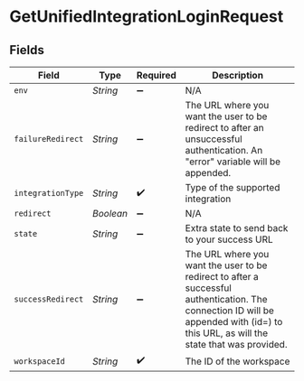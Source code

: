# GetUnifiedIntegrationLoginRequest


## Fields

| Field                                                                                                                                                                                               | Type                                                                                                                                                                                                | Required                                                                                                                                                                                            | Description                                                                                                                                                                                         |
| --------------------------------------------------------------------------------------------------------------------------------------------------------------------------------------------------- | --------------------------------------------------------------------------------------------------------------------------------------------------------------------------------------------------- | --------------------------------------------------------------------------------------------------------------------------------------------------------------------------------------------------- | --------------------------------------------------------------------------------------------------------------------------------------------------------------------------------------------------- |
| `env`                                                                                                                                                                                               | *String*                                                                                                                                                                                            | :heavy_minus_sign:                                                                                                                                                                                  | N/A                                                                                                                                                                                                 |
| `failureRedirect`                                                                                                                                                                                   | *String*                                                                                                                                                                                            | :heavy_minus_sign:                                                                                                                                                                                  | The URL where you want the user to be redirect to after an unsuccessful authentication. An "error" variable will be appended.                                                                       |
| `integrationType`                                                                                                                                                                                   | *String*                                                                                                                                                                                            | :heavy_check_mark:                                                                                                                                                                                  | Type of the supported integration                                                                                                                                                                   |
| `redirect`                                                                                                                                                                                          | *Boolean*                                                                                                                                                                                           | :heavy_minus_sign:                                                                                                                                                                                  | N/A                                                                                                                                                                                                 |
| `state`                                                                                                                                                                                             | *String*                                                                                                                                                                                            | :heavy_minus_sign:                                                                                                                                                                                  | Extra state to send back to your success URL                                                                                                                                                        |
| `successRedirect`                                                                                                                                                                                   | *String*                                                                                                                                                                                            | :heavy_minus_sign:                                                                                                                                                                                  | The URL where you want the user to be redirect to after a successful authentication.  The connection ID will be appended with (id=<connectionId>) to this URL, as will the state that was provided. |
| `workspaceId`                                                                                                                                                                                       | *String*                                                                                                                                                                                            | :heavy_check_mark:                                                                                                                                                                                  | The ID of the workspace                                                                                                                                                                             |